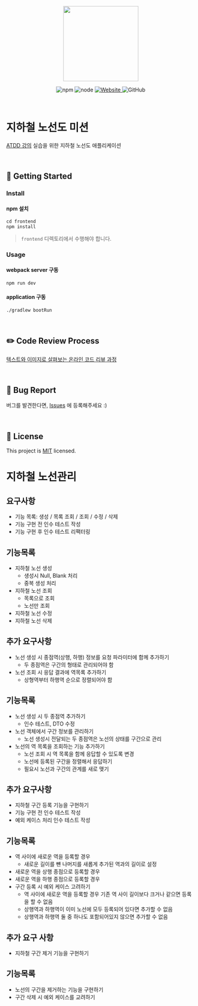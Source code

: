 <p align="center">
    <img width="200px;" src="https://raw.githubusercontent.com/woowacourse/atdd-subway-admin-frontend/master/images/main_logo.png"/>
</p>
<p align="center">
  <img alt="npm" src="https://img.shields.io/badge/npm-%3E%3D%205.5.0-blue">
  <img alt="node" src="https://img.shields.io/badge/node-%3E%3D%209.3.0-blue">
  <a href="https://edu.nextstep.camp/c/R89PYi5H" alt="nextstep atdd">
    <img alt="Website" src="https://img.shields.io/website?url=https%3A%2F%2Fedu.nextstep.camp%2Fc%2FR89PYi5H">
  </a>
  <img alt="GitHub" src="https://img.shields.io/github/license/next-step/atdd-subway-admin">
</p>

<br>

# 지하철 노선도 미션
[ATDD 강의](https://edu.nextstep.camp/c/R89PYi5H) 실습을 위한 지하철 노선도 애플리케이션

<br>

## 🚀 Getting Started

### Install
#### npm 설치
```
cd frontend
npm install
```
> `frontend` 디렉토리에서 수행해야 합니다.

### Usage
#### webpack server 구동
```
npm run dev
```
#### application 구동
```
./gradlew bootRun
```
<br>

## ✏️ Code Review Process
[텍스트와 이미지로 살펴보는 온라인 코드 리뷰 과정](https://github.com/next-step/nextstep-docs/tree/master/codereview)

<br>

## 🐞 Bug Report

버그를 발견한다면, [Issues](https://github.com/next-step/atdd-subway-admin/issues) 에 등록해주세요 :)

<br>

## 📝 License

This project is [MIT](https://github.com/next-step/atdd-subway-admin/blob/master/LICENSE.md) licensed.

# 지하철 노선관리
## 요구사항
* 기능 목록: 생성 / 목록 조회 / 조회 / 수정 / 삭제
* 기능 구현 전 인수 테스트 작성
* 기능 구현 후 인수 테스트 리팩터링

## 기능목록
* 지하철 노선 생성
    * 생성시 Null, Blank 처리
    * 중복 생성 처리
* 지하철 노선 조회
  * 목록으로 조회
  * 노선만 조회
* 지하철 노선 수정
* 지하철 노선 삭제


## 추가 요구사항
* 노선 생성 시 종점역(상행, 하행) 정보를 요청 파라미터에 함께 추가하기
  * 두 종점역은 구간의 형태로 관리되어야 함
* 노선 조회 시 응답 결과에 역목록 추가하기
  * 상형역부터 하행역 순으로 정렬되어야 함

## 기능목록
* 노선 생성 시 두 종점역 추가하기
  * 인수 테스트, DTO 수정 
* 노선 객체에서 구간 정보를 관리하기
  * 노선 생성시 전달되는 두 종점역은 노선의 상태를 구간으로 관리
* 노선의 역 목록을 조회하는 기능 추가하기
  * 노선 조회 시 역 목록을 함께 응답할 수 있도록 변경
  * 노선에 등록된 구간을 정렬해서 응답하기
  * 필요시 노선과 구간의 관계를 새로 맺기


## 추가 요구사항
* 지하철 구간 등록 기능을 구현하기
* 기능 구현 전 인수 테스트 작성
* 예외 케이스 처리 인수 테스트 작성

## 기능목록
* 역 사이에 새로운 역을 등록할 경우
  * 새로운 길이를 뺸 나머지를 새롭게 추가된 역과의 길이로 설정
* 새로운 역을 상행 종점으로 등록할 경우
* 새로운 역을 하행 종점으로 등록할 경우
* 구간 등록 시 예외 케이스 고려하기
  * 역 사이에 새로운 역을 등록할 경우 기존 역 사이 길이보다 크거나 같으면 등록을 할 수 없음
  * 상행역과 하행역이 이미 노선에 모두 등록되어 있다면 추가할 수 없음
  * 상행역과 하행역 둘 중 하나도 포함되어있지 않으면 추가할 수 없음


## 추가 요구 사항
* 지하철 구간 제거 기능을 구현하기

## 기능목록
* 노선의 구간을 제거하는 기능을 구현하기
* 구간 삭제 시 예외 케이스를 교려하기
